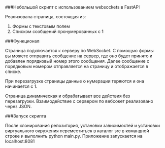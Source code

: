 ###Небольшой скрипт с использованием websockets в FastAPI

Реализована страница, состоящая из:
1. Формы с текстовым полем
2. Списком сообщений пронумерованных с 1

###Функционал

Страница подключается к серверу по WebSocket.
С помощью формы вы можете отправить сообщение на сервер, где оно будет принято и добавлен порядковый номер этого сообщения.
Далее сообщение с порядковым номером отправляется на страницу и отображается в списке.

При перезагрузке страницы данные о нумерации теряются и она начинается с 1.

Страница динамическая и обрабатывает все действия без перезагрузки.
Взаимодействие с сервером по вебсокет реализовано через JSON.

###Запуск скрипта

После клонирования репозитория, установки зависимостей и установки виртуального окружения переместиться в каталог src в командной
строке и выполнить python main.py. Приложение запускается на localhost:8081
